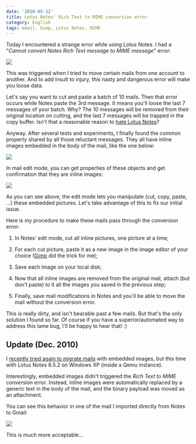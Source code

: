 ```yaml
---
date: '2010-05-12'
title: Lotus Notes' Rich Text to MIME conversion error
category: English
tags: email, Gimp, Lotus Notes, MIME
---
```


Today I encountered a strange error while using Lotus Notes. I had a "_Cannot convert Notes Rich Text message to MIME message_" error:

![]({attach}notes-rich-text-to-mime-conversion-error.png)

This was triggered when I tried to move certain mails from one account to another. And to add insult to injury, this nasty and dangerous error will make you loose data.

Let's say you want to cut and paste a batch of 10 mails. Then that error occurs while Notes paste the 3rd message. It means you'll loose the last 7 messages of your batch. Why? The 10 messages will be removed from their original location on cutting, and the last 7 messages will be trapped in the copy buffer. Isn't that a reasonable reason to [hate Lotus Notes](https://www.codinghorror.com/blog/2006/02/lotus-notes-survival-of-the-unfittest.html)?

Anyway. After several tests and experiments, I finally found the common property shared by all those reluctant messages. They all have inline images embedded in the body of the mail, like the one below:

![]({attach}inline-images-in-lotus-notes-mail.png)

In mail edit mode, you can get properties of these objects and get confirmation that they are inline images:

![]({attach}lotus-notes-inline-picture-properties.png)

As you can see above, the edit mode lets you manipulate (cut, copy, paste, ...) these embedded pictures. Let's take advantage of this to fix our initial issue.

Here is my procedure to make these mails pass through the conversion error:

1. In Notes' edit mode, cut all inline pictures, one picture at a time;

1. For each cut picture, paste it as a new image in the image editor of your choice ([Gimp](https://www.gimp.org) did the trick for me);

1. Save each image on your local disk;

1. Now that all inline images are removed from the original mail, attach (but don't paste) to it all the images you saved in the previous step;

1. Finally, save mail modifications in Notes and you'll be able to move the mail without the conversion error.

This is really dirty, and isn't bearable past a few mails. But that's the only solution I found so far. Of course if you have a superior/automated way to address this lame bug, I'll be happy to hear that! :)

## Update (Dec. 2010)

I [recently tried again to migrate mails]({filename}/2010/ultimate-guide-lotus-notes-mail-migration.md#method-5-lotus-notes-client-on-windows-xp) with embedded images, but this time with Lotus Notes 8.5.2 on Windows XP (inside a Qemu instance).

Interestingly, embedded images didn't triggered the _Rich Text to MIME conversion_ error. Instead, inline images were automatically replaced by a generic text in the body of the mail, and the binary payload was moved as an attachment.

You can see this behavior in one of the mail I imported directly from Notes to Gmail:

![]({attach}lotus-notes-imported-mail-in-gmail.png)

This is much more acceptable...
